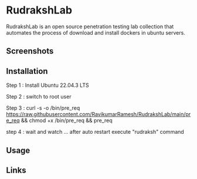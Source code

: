 # RudrakshLab 

RudrakshLab is an open source penetration testing lab collection that automates the process of download and install dockers in ubuntu servers.

Screenshots
----


Installation
----

Step 1 : Install Ubuntu 22.04.3 LTS 

Step 2 : switch to root user

Step 3 : curl -s -o /bin/pre_req https://raw.githubusercontent.com/RavikumarRamesh/RudrakshLab/main/pre_req  && chmod +x /bin/pre_req && pre_req

step 4 : wait and watch ... after auto restart execute "rudraksh" command

Usage
----


Links
----
